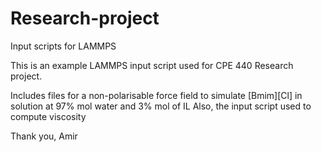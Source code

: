 # Research-project
Input scripts for LAMMPS  

This is an example LAMMPS input script used for CPE 440 Research project. 

  Includes files for a non-polarisable force field to simulate [Bmim][Cl] in solution at 97% mol water and 3% mol of IL
  Also, the input script used to compute viscosity 
  
Thank you,
Amir 
